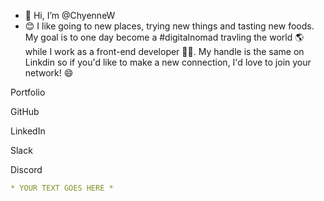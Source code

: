 - 👋 Hi, I’m @ChyenneW
- 😊 I like going to new places, trying new things and tasting new foods. My goal is to one day 
become a #digitalnomad travling the world 🌎 while I work as a front-end developer 👩‍💻. My handle 
is the same on Linkdin so if you'd like to make a new connection, I'd love to join your network! 😄

<div className="socialMedias">
  <p>Portfolio<p>
  <p>GitHub</p>
  <p>LinkedIn</p>
  <p>Slack</p>
  <p>Discord</p>
</div>

```yaml
* YOUR TEXT GOES HERE *
```

<!---
ChyenneW/ChyenneW is a ✨ special ✨ repository because its `README.md` (this file) appears on your GitHub profile.
You can click the Preview link to take a look at your changes.
--->
